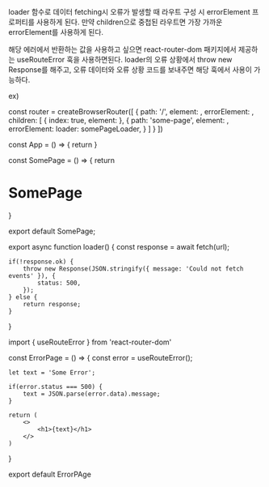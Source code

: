 loader 함수로 데이터 fetching시 오류가 발생할 때 라우트 구성 시 errorElement 프로퍼티를 사용하게 된다.
만약 children으로 중첩된 라우트면 가장 가까운 errorElement를 사용하게 된다.

해당 에러에서 반환하는 값을 사용하고 싶으면 react-router-dom 패키지에서 제공하는 useRouteError 훅을 사용하면된다.
loader의 오류 상황에서 throw new Response를 해주고, 오류 데이터와 오류 상황 코드를 보내주면 해당 훅에서 사용이 가능하다.

ex)
<!-- App 컴포넌트 -->
const router = createBrowserRouter([
    { 
        path: '/',
        element: <Layout />,
        errorElement: <ErrorPage />,
        children: [
            { index: true, element: <HomePage /> },
            {
                path: 'some-page',
                element: <SomePage />,
                <!-- errorElement가 있으면 SomeErrorPage 화면을, 없으면 부모 라우트의 ErrorPage 화면을 보여준다. -->
                errorElement: <SomeErrorPage /> 
                loader: somePageLoader,
            }
        ]
    }
])

const App = () => {
    return <RouterProvider router={router} />
}

<!-- SomePage 컴포넌트 -->
const SomePage = () => {
    return <h1>SomePage</h1>
}

export default SomePage;

export async function loader() {
    const response = await fetch(url);

    if(!response.ok) {
        throw new Response(JSON.stringify({ message: 'Could not fetch events' }), {
            status: 500,
        });
    } else {
        return response;
    }
}
<!-- Error 컴포넌트 -->
import { useRouteError } from 'react-router-dom'

const ErrorPage = () => {
    const error = useRouteError();

    let text = 'Some Error';

    if(error.status === 500) {
        text = JSON.parse(error.data).message;
    }

    return (
        <>
            <h1>{text}</h1>
        </>
    )
}

export default ErrorPAge